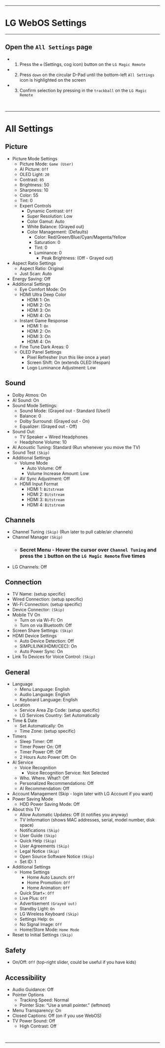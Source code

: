 <hr />

# LG WebOS Settings


<hr />

## Open the `All Settings` page
- 1. Press the `⚙️` (Settings, cog icon) button on the `LG Magic Remote`
- 2. Press `down` on the circular D-Pad until the bottom-left `All Settings` icon is highlighted on the screen
- 3. Confirm selection by pressing in the `trackball` on the `LG Magic Remote`


<br /><hr />

# All Settings


## Picture
- Picture Mode Settings
  - Picture Mode: `Game (User)`
  - AI Picture: `Off`
  - OLED Light: `20`
  - Contrast: `85`
  - Brightness: 50
  - Sharpness: 10
  - Color: 55
  - Tint: 0
  - Expert Controls
    - Dynamic Contrast: `Off`
    - Super Resolution: Low
    - Color Gamut: Auto
    - White Balance: (Grayed out)
    - Color Management: (Defaults)
      - Color: Red/Green/Blue/Cyan/Magenta/Yellow
      - Saturation: 0
      - Tint: 0
      - Luminance: 0
        - Peak Brightness: (Off - Grayed out)
- Aspect Ratio Settings
  - Aspect Ratio: Original
  - Just Scan: Auto
- Energy Saving: Off
- Additional Settings
  - Eye Comfort Mode: On
  - HDMI Ultra Deep Color 
    - HDMI 1: On
    - HDMI 2: On
    - HDMI 3: On
    - HDMI 4: On
  - Instant Game Response
    - HDMI 1: `On`
    - HDMI 2: On
    - HDMI 3: On
    - HDMI 4: On
  - Fine Tune Dark Areas: 0
  - OLED Panel Settings
    - Pixel Refresher  (run this like once a year)
    - Screen Shift: On  (extends OLED lifespan)
    - Logo Luminance Adjustment: Low


## Sound
- Dolby Atmos: On
- AI Sound: On
- Sound Mode Settings:
  - Sound Mode: (Grayed out - Standard (User))
  - Balance: 0
  - Dolby Surround: (Grayed out - On)
  - Equalizer: (Grayed out - Off)
- Sound Out:
  - TV Speaker + Wired Headphones
  - Headphone Volume: 10
- AI Acoustic Tuning: Standard  (Run whenever you move the TV)
- Sound Test  `(Skip)`
- Additional Settings
  - Volume Mode
    - Auto Volume: Off
    - Volume Increase Amount: Low
  - AV Sync Adjustment: Off
  - HDMI Input Format
    - HDMI 1: `Bitstream`
    - HDMI 2: `Bitstream`
    - HDMI 3: `Bitstream`
    - HDMI 4: `Bitstream`


## Channels
- Channel Tuning `(Skip)` (Run later to pull cable/air channels)
- Channel Manager `(Skip)`
  - ### Secret Menu - Hover the cursor over `Channel Tuning` and press the `1` button on the `LG Magic Remote` five times
- LG Channels: Off


## Connection
- TV Name:  (setup specific)
- Wired Connection:  (setup specific)
- Wi-Fi Connection:  (setup specific)
- Device Connector:  `(Skip)`
- Mobile TV On
  - Turn on via Wi-Fi: On
  - Turn on via Bluetooth: Off
- Screen Share Settings: `(Skip)`
- HDMI Device Settings
  - Auto Device Detection: Off
  - SIMPLILINK(HDMI/CEC): On
  - Auto Power Sync: On
- Link To Devices for Voice Control:  `(Skip)`


## General
- Language
  - Menu Language: English
  - Audio Language: English
  - Keyboard Language: English
- Location
  - Service Area Zip Code: (setup specific)
  - LG Services Country: Set Automatically
- Time & Date
  - Set Automatically: On
  - Time Zone:  (setup specific)
- Timers
  - Sleep Timer: Off
  - Timer Power On: Off
  - Timer Power Off: Off
  - 2 Hours Auto Power Off: On
- AI Service
  - Voice Recognition
    - Voice Recognition Service: Not Selected
  - Who. Where. What?: Off
  - Personalized Recommendations: Off
  - AI Recommendation: Off
- Account Management (Skip - login later with LG Account if you want)
- Power Saving Mode
  - HDD Power Saving Mode: Off
- About this TV
  - Allow Automatic Updates: Off (it notifies you anyway)
  - TV Information (shows MAC addresses, serial, model number, disk space)
  - Notifications `(Skip)`
  - User Guide `(Skip)`
  - Quick Help `(Skip)`
  - User Agreements `(Skip)`
  - Legal Notice `(Skip)`
  - Open Source Software Notice `(Skip)`
  - Set ID: 1
- Additional Settings
  - Home Settings
    - Home Auto Launch: `Off`
    - Home Promotion: `Off`
    - Home Animation: `Off`
  - Quick Start+: `Off`
  - Live Plus: `Off`
  - Advertisement `(Grayed out)`
  - Standby Light: `On`
  - LG Wireless Keyboard `(Skip)`
  - Settings Help: `On`
  - No Signal Image: `Off`
  - Home/Store Mode: `Home Mode`
- Reset to Initial Settings `(Skip)`


## Safety
- On/Off: `Off` (top-right slider, could be useful if you have kids)


## Accessibility
- Audio Guidance: Off
- Pointer Options
  - Tracking Speed: Normal
  - Pointer Size: “Use a small pointer.” (leftmost)
- Menu Transparency: On
- Closed Captions: Off (on if you use WebOS)
- TV Power Sound: Off
  - High Contrast: Off


<br /><hr />
